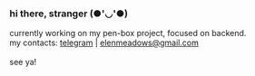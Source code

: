 ### hi there, stranger (●'◡'●)
 currently working on my pen-box project, focused on backend. <br>
 my contacts: <a href="https://t.me/elenmeadows">telegram</a> | elenmeadows@gmail.com<br><br>
see ya!

<!--
**elenmeadows/elenmeadows** is a ✨ _special_ ✨ repository because its `README.md` (this file) appears on your GitHub profile.

Here are some ideas to get you started:

- 🔭 I’m currently working on ...
- 🌱 I’m currently learning ...
- 👯 I’m looking to collaborate on ...
- 🤔 I’m looking for help with ...
- 💬 Ask me about ...
- 📫 How to reach me: ...
- 😄 Pronouns: ...
- ⚡ Fun fact: ...
-->
